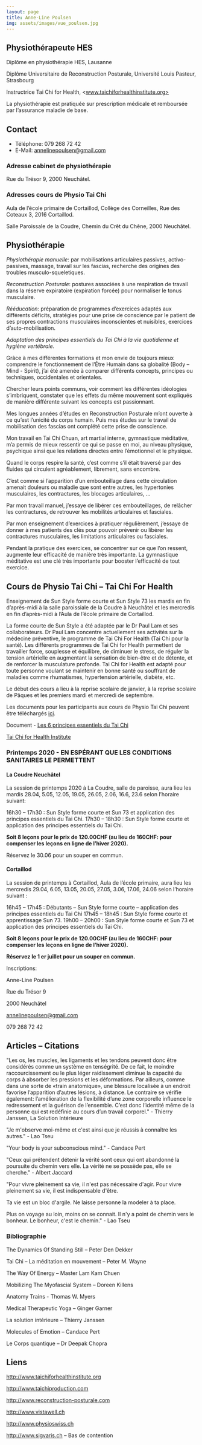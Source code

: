 ```yaml
---
layout: page
title: Anne-Line Poulsen
img: assets/images/vue_poulsen.jpg
---
```


## Physiothérapeute HES

Diplôme en physiothérapie HES, Lausanne

Diplôme Universitaire de Reconstruction Posturale, Université Louis Pasteur, Strasbourg

Instructrice Tai Chi for Health, <www.taichiforhealthinstitute.org>

La physiothérapie est pratiquée sur prescription médicale et remboursée par l’assurance maladie de base.

## Contact

* Téléphone: 079 268 72 42
* E-Mail: annelinepoulsen@gmail.com

### Adresse cabinet de physiothérapie

Rue du Trésor 9, 2000 Neuchâtel.

### Adresses cours de Physio Tai Chi

Aula de l’école primaire de Cortaillod, Collège des Corneilles, Rue des Coteaux 3, 2016 Cortaillod.

Salle Paroissale de la Coudre, Chemin du Crêt du Chêne, 2000 Neuchâtel.

## Physiothérapie

*Physiothérapie manuelle*: par mobilisations articulaires passives, activo-passives, massage, travail sur les fascias, recherche des origines des troubles musculo-squeletiques.

*Reconstruction Posturale*: postures associées à une respiration de travail dans la réserve expiratoire (expiration forcée) pour normaliser le tonus musculaire.

*Rééducation*: préparation de programmes d’exercices adaptés aux différents déficits, stratégies pour une prise de conscience par le patient de ses propres contractions musculaires inconscientes et nuisibles, exercices d’auto-mobilisation.

*Adaptation des principes essentiels du Tai Chi à la vie quotidienne et hygiène vertébrale.*

Grâce à mes différentes formations et mon envie de toujours mieux comprendre le fonctionnement de l’Être Humain dans sa globalité (Body – Mind - Spirit), j’ai été amenée à comparer différents concepts, principes ou techniques, occidentales et orientales.

Chercher leurs points communs, voir comment les différentes idéologies s’imbriquent, constater que les effets du même mouvement sont expliqués de manière différente suivant les concepts est passionnant.

Mes longues années d’études en Reconstruction Posturale m’ont ouverte à ce qu’est l’unicité du corps humain. Puis mes études sur le travail de mobilisation des fascias ont complété cette prise de conscience.

Mon travail en Tai Chi Chuan, art martial interne, gymnastique méditative, m’a permis de mieux ressentir ce qui se passe en moi, au niveau physique, psychique ainsi que les relations directes entre l’émotionnel et le physique.

Quand le corps respire la santé, c’est comme s’il était traversé par des fluides qui circulent
agréablement, librement, sans encombre.

C’est comme si l’apparition d’un embouteillage dans cette circulation amenait douleurs ou maladie que sont entre autres, les hypertonies musculaires, les contractures, les blocages articulaires, …

Par mon travail manuel, j’essaye de libérer ces embouteillages, de relâcher les contractures, de retrouver les mobilités articulaires et fasciales.

Par mon enseignement d’exercices à pratiquer régulièrement, j’essaye de donner à mes patients des clés pour pouvoir prévenir ou libérer les contractures musculaires, les limitations articulaires ou fasciales.

Pendant la pratique des exercices, se concentrer sur ce que l’on ressent, augmente leur efficacité de manière très importante. La gymnastique méditative est une clé très importante pour booster l’efficacité de tout exercice.

## Cours de Physio Tai Chi – Tai Chi For Health

Enseignement de Sun Style forme courte et Sun Style 73 les mardis en fin d’après-midi à la salle paroissiale de la Coudre à Neuchâtel et les mercredis en fin d’après-midi à l’Aula de l’école primaire de Cortaillod.

La forme courte de Sun Style a été adaptée par le Dr Paul Lam et ses collaborateurs. Dr Paul Lam concentre actuellement ses activités sur la médecine préventive, le programme de Tai Chi For Health (Tai Chi pour la santé). Les différents programmes de Tai Chi for Health permettent de travailler force, souplesse et équilibre, de diminuer le stress, de réguler la tension artérielle en augmentant la sensation de bien-être et de détente, et de renforcer la
musculature profonde. Tai Chi for Health est adapté pour toute personne voulant se maintenir en bonne santé ou souffrant de maladies comme rhumatismes, hypertension artérielle, diabète, etc.

Le début des cours a lieu à la reprise scolaire de janvier, à la reprise scolaire de Pâques et les premiers mardi et mercredi de septembre.

Les documents pour les participants aux cours de Physio Tai Chi peuvent être téléchargés [ici](/people/poulsen-login.html).

Document - [Les 6 principes essentiels du Tai Chi](/assets/documents/taichi/principes-essentiels-tai-chi.pdf)

[Tai Chi for Health Institute](https://taichiforhealthinstitute.org/instructors/instructor/?instructor_id=8289)

### Printemps 2020 - EN ESPÉRANT QUE LES CONDITIONS SANITAIRES LE PERMETTENT

#### La Coudre Neuchâtel

La session de printemps 2020 à La Coudre, salle de paroisse, aura lieu les mardis 28.04, 5.05, 12.05, 19.05, 26.05, 2.06, 16.6, 23.6 selon l’horaire suivant:

16h30 – 17h30 : Sun Style forme courte et Sun 73 et application des principes essentiels du Tai Chi.
17h30 – 18h30 : Sun Style forme courte et application des principes essentiels du Tai Chi.

__Soit 8 leçons pour le prix de 120.00CHF (au lieu de 160CHF: pour compenser les leçons en ligne de l’hiver 2020).__

Réservez le 30.06 pour un souper en commun.

#### Cortaillod

La session de printemps à Cortaillod, Aula de l’école primaire, aura lieu les mercredis 29.04, 6.05, 13.05, 20.05, 27.05, 3.06, 17.06, 24.06 selon l’horaire suivant :

16h45 – 17h45 : Débutants – Sun Style forme courte – application des principes essentiels du Tai Chi
17h45 – 18h45 : Sun Style forme courte et apprentissage Sun 73.
19h00 – 20h00 : Sun Style forme courte et Sun 73 et application des principes essentiels du Tai Chi.

__Soit 8 leçons pour le prix de 120.00CHF (au lieu de 160CHF: pour compenser les leçons en ligne de l’hiver 2020).__

__Réservez le 1 er juillet pour un souper en commun.__

Inscriptions:

Anne-Line Poulsen

Rue du Trésor 9

2000 Neuchâtel

annelinepoulsen@gmail.com

079 268 72 42

## Articles – Citations

"Les os, les muscles, les ligaments et les tendons peuvent donc être considérés comme un système en tenségrité. De ce fait, le moindre raccourcissement ou le plus léger raidissement diminue la capacité du corps à absorber les pressions et les déformations. Par ailleurs, comme dans une sorte de «train anatomique», une blessure localisée à un endroit favorise l’apparition d’autres lésions, à distance. Le contraire se vérifie également: l’amélioration de la flexibilité d’une zone corporelle influence le redressement et la guérison de l’ensemble. C’est donc l’identité même de la personne qui est redéfinie au cours d’un travail corporel." - Thierry Janssen, La Solution Intérieure

"Je m'observe moi-même et c'est ainsi que je réussis à connaître les autres." - Lao Tseu

"Your body is your subconscious mind." - Candace Pert

"Ceux qui prétendent détenir la vérité sont ceux qui ont abandonné la poursuite du chemin vers elle. La vérité ne se possède pas, elle se cherche." - Albert Jaccard

"Pour vivre pleinement sa vie, il n'est pas nécessaire d'agir. Pour vivre pleinement sa vie, il est indispensable d'être.

Ta vie est un bloc d'argile. Ne laisse personne la modeler à ta place.

Plus on voyage au loin, moins on se connait. Il n'y a point de chemin vers le bonheur. Le bonheur, c'est le chemin." - Lao Tseu

### Bibliographie

The Dynamics Of Standing Still – Peter Den Dekker

Tai Chi – La méditation en mouvement – Peter M. Wayne

The Way Of Energy – Master Lam Kam Chuen

Mobilizing The Myofascial System – Doreen Killens

Anatomy Trains - Thomas W. Myers

Medical Therapeutic Yoga – Ginger Garner

La solution intérieure – Thierry Janssen

Molecules of Emotion – Candace Pert

Le Corps quantique – Dr Deepak Chopra

## Liens

<http://www.taichiforhealthinstitute.org>

<http://www.taichiproduction.com>

<http://www.reconstruction-posturale.com>

<http://www.vistawell.ch>

<http://www.physioswiss.ch>

<http://www.sigvaris.ch> – Bas de contention
